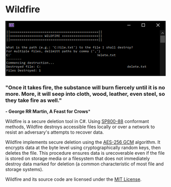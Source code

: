 # Wildfire
![Wildfire Screenshot](screenshot.png)

### "Once it takes fire, the substance will burn fiercely until it is no more. More, it will seep into cloth, wood, leather, even steel, so they take fire as well."
**- George RR Martin, A Feast for Crows***

Wildfire is a secure deletion tool in C#. Using [SP800-88](https://nvlpubs.nist.gov/nistpubs/SpecialPublications/NIST.SP.800-88r1.pdf) conformant methods, Wildfire destroys accessible files locally or over a network to resist an adversary's attempts to recover data.

Wildfire implements secure deletion using the [AES-256 GCM](https://en.wikipedia.org/wiki/Galois/Counter_Mode) algorithm. It encrypts data at the byte level using cryptographically random keys, then deletes the file. This procedure ensures data is urecoverable even if the file is stored on storage media or a filesystem that does not immediately destroy data marked for deletion (a common characteristic of most file and storage systems). 

Wildfire and its source code are licensed under the [MIT License](https://en.wikipedia.org/wiki/MIT_License). 
